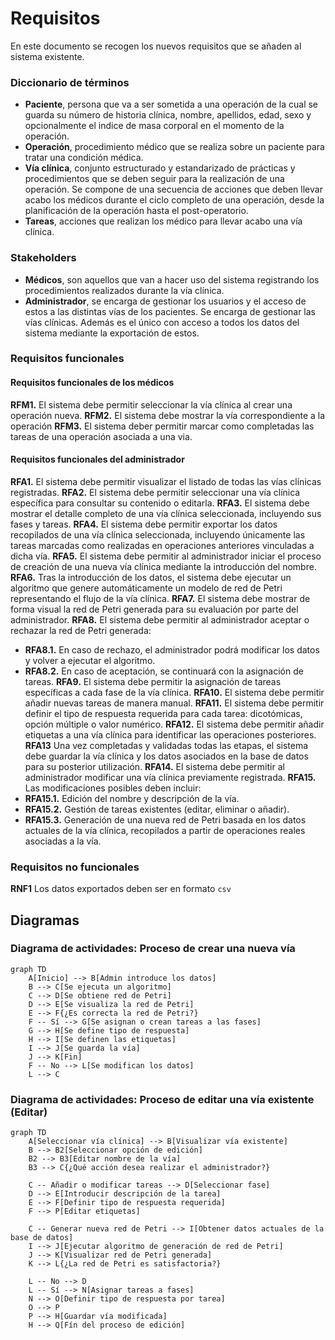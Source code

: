 # Requisitos
En este documento se recogen los nuevos requisitos que se añaden al sistema existente.
### Diccionario de términos
-  **Paciente**, persona que va a ser sometida a una operación de la cual se guarda su número de historia clínica, nombre, apellidos, edad, sexo y opcionalmente el indice de masa corporal en el momento de la operación.
- **Operación**, procedimiento médico que se realiza sobre un paciente para tratar una condición médica.
-  **Vía clínica**, conjunto estructurado y estandarizado de prácticas y procedimientos que se deben seguir para la realización de una operación. Se compone de una secuencia de acciones que deben llevar acabo los médicos durante el ciclo completo de una operación, desde la planificación de la operación hasta el post-operatorio.
-  **Tareas**, acciones que realizan los médico para llevar acabo una vía clínica.
### Stakeholders
- **Médicos**, son aquellos que van a hacer uso del sistema registrando los procedimientos realizados durante la vía clínica.
- **Administrador**, se encarga de gestionar los usuarios y el acceso de estos a las distintas vías de los pacientes. Se encarga de gestionar las vías clínicas. Además es el único con acceso a todos los datos del sistema mediante la exportación de estos.
### Requisitos funcionales
#### Requisitos funcionales de los médicos

**RFM1.** El sistema debe permitir seleccionar la vía clínica al crear una operación nueva.
**RFM2.** El sistema debe mostrar la vía correspondiente a la operación
**RFM3.** El sistema deber permitir marcar como completadas las tareas de una operación asociada a una via.
#### Requisitos funcionales del administrador

**RFA1.** El sistema debe permitir visualizar el listado de todas las vías clínicas registradas.
**RFA2.** El sistema debe permitir seleccionar una vía clínica específica para consultar su contenido o editarla.
**RFA3.** El sistema debe mostrar el detalle completo de una vía clínica seleccionada, incluyendo sus fases y tareas.
**RFA4.** El sistema debe permitir exportar los datos recopilados de una vía clínica seleccionada, incluyendo únicamente las tareas marcadas como realizadas en operaciones anteriores vinculadas a dicha vía.
**RFA5.** El sistema debe permitir al administrador iniciar el proceso de creación de una nueva vía clínica mediante la introducción del nombre.
**RFA6.** Tras la introducción de los datos, el sistema debe ejecutar un algoritmo que genere automáticamente un modelo de red de Petri representando el flujo de la vía clínica.
**RFA7.** El sistema debe mostrar de forma visual la red de Petri generada para su evaluación por parte del administrador.
**RFA8.** El sistema debe permitir al administrador aceptar o rechazar la red de Petri generada:
* **RFA8.1.** En caso de rechazo, el administrador podrá modificar los datos y volver a ejecutar el algoritmo.
* **RFA8.2.** En caso de aceptación, se continuará con la asignación de tareas.
**RFA9.** El sistema debe permitir la asignación de tareas específicas a cada fase de la vía clínica.
**RFA10.** El sistema debe permitir añadir nuevas tareas de manera manual.
**RFA11.** El sistema debe permitir definir el tipo de respuesta requerida para cada tarea: dicotómicas, opción múltiple o valor numérico.
**RFA12.** El sistema debe permitir añadir etiquetas a una vía clínica para identificar las operaciones posteriores.
**RFA13** Una vez completadas y validadas todas las etapas, el sistema debe guardar la vía clínica y los datos asociados en la base de datos para su posterior utilización.
**RFA14.** El sistema debe permitir al administrador modificar una vía clínica previamente registrada.
**RFA15.** Las modificaciones posibles deben incluir:
* **RFA15.1.** Edición del nombre y descripción de la vía.
* **RFA15.2.** Gestión de tareas existentes (editar, eliminar o añadir).
* **RFA15.3.** Generación de una nueva red de Petri basada en los datos actuales de la vía clínica, recopilados a partir de operaciones reales asociadas a la vía.

### Requisitos no funcionales

**RNF1** Los datos exportados deben ser en formato `csv`


## Diagramas
### Diagrama de actividades: Proceso de crear una nueva vía 
```mermaid
graph TD
    A[Inicio] --> B[Admin introduce los datos]
    B --> C[Se ejecuta un algoritmo]
    C --> D[Se obtiene red de Petri]
    D --> E[Se visualiza la red de Petri]
    E --> F{¿Es correcta la red de Petri?}
    F -- Sí --> G[Se asignan o crean tareas a las fases]
    G --> H[Se define tipo de respuesta]
    H --> I[Se definen las etiquetas]
    I --> J[Se guarda la vía]
    J --> K[Fin]
    F -- No --> L[Se modifican los datos]
    L --> C
```


### Diagrama de actividades: Proceso de editar una vía existente (Editar)
```mermaid
graph TD
    A[Seleccionar vía clínica] --> B[Visualizar vía existente]
    B --> B2[Seleccionar opción de edición]
    B2 --> B3[Editar nombre de la vía]
    B3 --> C{¿Qué acción desea realizar el administrador?}

    C -- Añadir o modificar tareas --> D[Seleccionar fase]
    D --> E[Introducir descripción de la tarea]
    E --> F[Definir tipo de respuesta requerida]
    F --> P[Editar etiquetas]

    C -- Generar nueva red de Petri --> I[Obtener datos actuales de la base de datos]
    I --> J[Ejecutar algoritmo de generación de red de Petri]
    J --> K[Visualizar red de Petri generada]
    K --> L{¿La red de Petri es satisfactoria?}

    L -- No --> D
    L -- Sí --> N[Asignar tareas a fases]
    N --> O[Definir tipo de respuesta por tarea]
    O --> P
    P --> H[Guardar vía modificada]
    H --> Q[Fín del proceso de edición]


```
